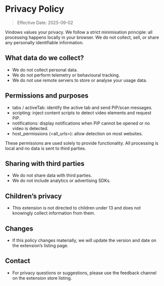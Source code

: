 # Privacy Policy

> Effective Date: 2025-09-02

Vindows values your privacy. We follow a strict minimisation principle: all processing happens locally in your browser. We do not collect, sell, or share any personally identifiable information.

## What data do we collect?

- We do not collect personal data.
- We do not perform telemetry or behavioural tracking.
- We do not use remote servers to store or analyse your usage data.

## Permissions and purposes

- tabs / activeTab: identify the active tab and send PiP/scan messages.
- scripting: inject content scripts to detect video elements and request PiP.
- notifications: display notifications when PiP cannot be opened or no video is detected.
- host_permissions (<all_urls>): allow detection on most websites.

These permissions are used solely to provide functionality. All processing is local and no data is sent to third parties.

## Sharing with third parties

- We do not share data with third parties.
- We do not include analytics or advertising SDKs.

## Children’s privacy

- This extension is not directed to children under 13 and does not knowingly collect information from them.

## Changes

- If this policy changes materially, we will update the version and date on the extension’s listing page.

## Contact

- For privacy questions or suggestions, please use the feedback channel on the extension store listing.
